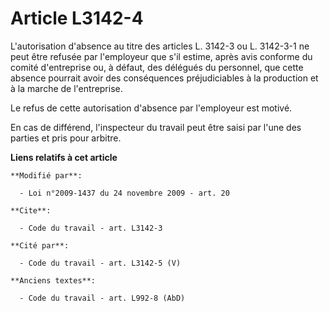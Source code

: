 # Article L3142-4

L'autorisation d'absence au titre des articles L. 3142-3 ou L. 3142-3-1 ne peut être refusée par l'employeur que s'il estime,
après avis conforme du comité d'entreprise ou, à défaut, des délégués du personnel, que cette absence pourrait avoir des
conséquences préjudiciables à la production et à la marche de l'entreprise. 

Le refus de cette autorisation d'absence par l'employeur est motivé. 

En cas de différend, l'inspecteur du travail peut être saisi par l'une des parties et pris pour arbitre.

**Liens relatifs à cet article**

	**Modifié par**:

	  - Loi n°2009-1437 du 24 novembre 2009 - art. 20

	**Cite**:

	  - Code du travail - art. L3142-3

	**Cité par**:

	  - Code du travail - art. L3142-5 (V)

	**Anciens textes**:

	  - Code du travail - art. L992-8 (AbD)
